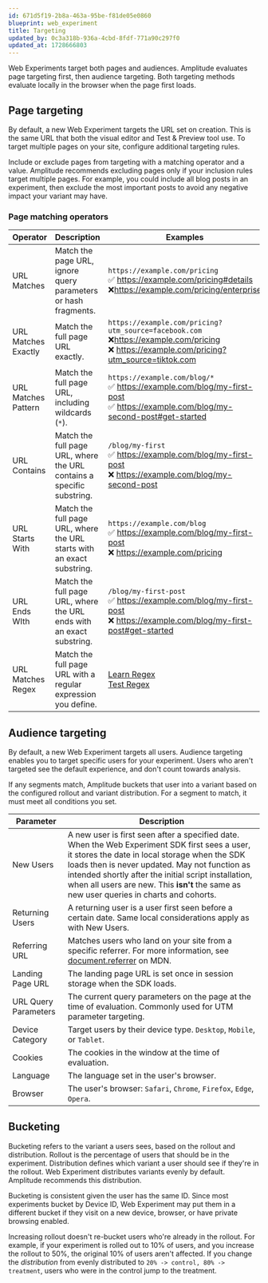 ```yaml
---
id: 671d5f19-2b8a-463a-95be-f81de05e0860
blueprint: web_experiment
title: Targeting
updated_by: 0c3a318b-936a-4cbd-8fdf-771a90c297f0
updated_at: 1728666803
---
```


Web Experiments target both pages and audiences. Amplitude evaluates page targeting first, then audience targeting. Both targeting methods evaluate locally in the browser when the page first loads.

## Page targeting

By default, a new Web Experiment targets the URL set on creation. This is the same URL that both the visual editor and Test & Preview tool use. To target multiple pages on your site, configure additional targeting rules.

Include or exclude pages from targeting with a matching operator and a value. Amplitude recommends excluding pages only if your inclusion rules target multiple pages. For example, you could include all blog posts in an experiment, then exclude the most important posts to avoid any negative impact your variant may have.

### Page matching operators

| Operator            | Description                                                            | Examples                                                                                                                                             |
| ------------------- | ---------------------------------------------------------------------- | ---------------------------------------------------------------------------------------------------------------------------------------------------- |
| URL Matches         | Match the page URL, ignore query parameters or hash fragments.         | `https://example.com/pricing` <br /> ✅ https://example.com/pricing#details <br /> ❌https://example.com/pricing/enterprise                            |
| URL Matches Exactly | Match the full page URL exactly.                                       | `https://example.com/pricing?utm_source=facebook.com` <br /> ❌https://example.com/pricing <br /> ❌ https://example.com/pricing?utm_source=tiktok.com |
| URL Matches Pattern | Match the full page URL, including wildcards (`*`).                    | `https://example.com/blog/*` <br /> ✅ https://example.com/blog/my-first-post <br /> ✅ https://example.com/blog/my-second-post#get-started            |
| URL Contains        | Match the full page URL, where the URL contains a specific substring.  | `/blog/my-first` <br /> ✅ https://example.com/blog/my-first-post <br /> ❌ https://example.com/blog/my-second-post                                    |
| URL Starts With     | Match the full page URL, where the URL starts with an exact substring. | `https://example.com/blog` <br /> ✅ https://example.com/blog/my-first-post <br />❌ https://example.com/pricing                                       |
| URL Ends WIth       | Match the full page URL, where the URL ends with an exact substring.   | `/blog/my-first-post` <br /> ✅ https://example.com/blog/my-first-post <br /> ❌ https://example.com/blog/my-first-post#get-started                    |
| URL Matches Regex   | Match the full page URL with a regular expression you define.          | [Learn Regex](https://www.regular-expressions.info/quickstart.html) <br /> [Test Regex](https://regex101.com/)                                       |

## Audience targeting

By default, a new Web Experiment targets all users. Audience targeting enables you to target specific users for your experiment. Users who aren't targeted see the default experience, and don't count towards analysis.

If any segments match, Amplitude buckets that user into a variant based on the configured rollout and variant distribution. For a segment to match, it must meet all conditions you set.

| Parameter            | Description                                                                                                                                                                                                                                                                                                                                               |
| -------------------- | --------------------------------------------------------------------------------------------------------------------------------------------------------------------------------------------------------------------------------------------------------------------------------------------------------------------------------------------------------- |
| New Users            | A new user is first seen after a specified date. When the Web Experiment SDK first sees a user, it stores the date in local storage when the SDK loads then is never updated. May not function as intended shortly after the initial script installation, when all users are new. This **isn't** the same as new user queries in charts and cohorts. |
| Returning Users      | A returning user is a user first seen before a certain date. Same local considerations apply as with New Users.                                                                                                                                                                                                                                           |
| Referring URL        | Matches users who land on your site from a specific referrer. For more information, see [document.referrer](https://developer.mozilla.org/en-US/docs/Web/API/Document/referrer) on MDN.                                                                                                                                                                   |
| Landing Page URL     | The landing page URL is set once in session storage when the SDK loads.                                                                                                                                                                                                                                                                                   |
| URL Query Parameters | The current query parameters on the page at the time of evaluation. Commonly used for UTM parameter targeting.                                                                                                                                                                                                                                            |
| Device Category      | Target users by their device type. `Desktop`, `Mobile`, or `Tablet`.                                                                                                                                                                                                                                                                                      |
| Cookies              | The cookies in the window at the time of evaluation.                                                                                                                                                                                                                                                                                                      |
| Language             | The language set in the user's browser.                                                                                                                                                                                                                                                                                                                   |
| Browser              | The user's browser: `Safari`, `Chrome`, `Firefox`, `Edge`, `Opera`.                                                                                                                                                                                                                                                                                       |


## Bucketing

Bucketing refers to the variant a users sees, based on the rollout and distribution. Rollout is the percentage of users that should be in the experiment. Distribution defines which variant a user should see if they're in the rollout. Web Experiment distributes variants evenly by default. Amplitude recommends this distribution.

Bucketing is consistent given the user has the same ID. Since most experiments bucket by Device ID, Web Experiment may put them in a different bucket if they visit on a new device, browser, or have private browsing enabled.

Increasing rollout doesn't re-bucket users who're already in the rollout. For example, if your experiment is rolled out to 10% of users, and you increase the rollout to 50%, the original 10% of users aren't affected. If you change the *distribution* from evenly distributed to `20% -> control, 80% -> treatment`, users who were in the control jump to the treatment.